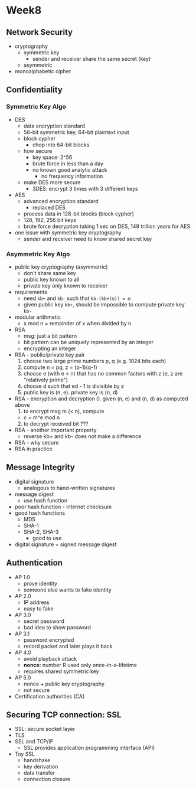 # Week8

## Network Security
- cryptography
  - symmetric key
    - sender and receiver share the same secret (key)
  - asymmetric
- monoalphabetic cipher

## Confidentiality
### Symmetric Key Algo
- DES
  - data encryption standard
  - 56-bit symmetric key, 64-bit plaintext input
  - block cypher
    - chop into 64-bit blocks
  - how secure
    - key space: 2^56
    - brute force in less than a day
    - no known good analytic attack
      - no frequency information
  - make DES more secure
    - 3DES: encrypt 3 times with 3 different keys
- AES
  - advanced encryption standard
    - replaced DES
  - process data in 128-bit blocks (block cypher)
  - 128, 192, 256 bit keys
  - brute force decryption taking 1 sec on DES, 149 trillion years for AES
- one issue with symmetric key cryptography
  - sender and receiver need to know shared secret key

### Asymmetric Key Algo
- public key cryptography (asymmetric)
  - don't share same key
  - public key known to all
  - private key only known to receiver
- requirements
  - need `kb+` and `kb-` such that `kb-(kb+(m)) = m`
  - given public key `kb+`, should be impossible to compute private key `kb-`
- modular arithmetic
  - x mod n = remainder of x when divided by n
- RSA
  - msg: just a bit pattern
  - bit pattern can be uniquely represented by an integer
  - encrypting an integer
- RSA - public/private key pair
  1. choose two large prime numbers p, q (e.g. 1024 bits each)
  2. compute n = pq, z = (p-1)(q-1)
  3. choose e (with e < n) that has no common factors with z (e, z are "relatively prime")
  4. choose d such that ed - 1 is divisible by z
  5. public key is (n, e). private key is (n, d)
- RSA - encryption and decryption
  0. given (n, e) and (n, d) as computed above
  1. to encrypt msg m (< n), compute
    - c = m^e mod n
  2. to decrypt received bit ???
- RSA - another important property
  - reverse kb+ and kb- does not make a difference
- RSA - why secure
- RSA in practice

## Message Integrity
- digital signature
  - analogous to hand-written signatures
- message digest
  - use hash function
- poor hash function - internet checksum
- good hash functions
  - MD5
  - SHA-1
  - SHA-2, SHA-3
    - good to use
- digital signature = signed message digest

## Authentication
- AP 1.0
  - prove identity
  - someone else wants to fake identity
- AP 2.0
  - IP address
  - easy to fake
- AP 3.0
  - secret password
  - bad idea to show password
- AP 3.1
  - password encrypted
  - record packet and later plays it back
- AP 4.0
  - avoid playback attack
  - **nonce**: number R used only once-in-a-lifetime
  - requires shared symmetric key
- AP 5.0
  - nonce + public key cryptography
  - not secure
- Certification authorities (CA)

## Securing TCP connection: SSL
- SSL: secure socket layer
- TLS
- SSL and TCP/IP
  - SSL provides application programming interface (API)
- Toy SSL
  - handshake
  - key derivation
  - data transfer
  - connection closure
